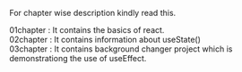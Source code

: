 For chapter wise description kindly read this.

01chapter : It contains the basics of react.<br>
02chapter : It contains information about useState()<br>
03chapter : It contains background changer project which is demonstrationg the use of useEffect.<br>  

